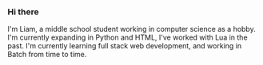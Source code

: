 ### Hi there 

I'm Liam, a middle school student working in computer science as a hobby. I'm currently expanding in Python and HTML, I've worked with Lua in the past. I'm currently learning full stack web development, and working in Batch from time to time.
